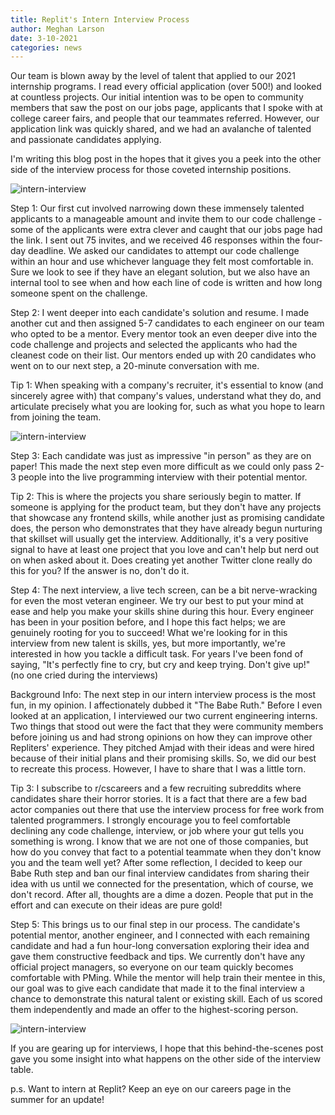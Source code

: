 ```yaml
---
title: Replit's Intern Interview Process
author: Meghan Larson
date: 3-10-2021
categories: news
---
```


Our team is blown away by the level of talent that applied to our 2021 internship programs. I read every official application (over 500!) and looked at countless projects. Our initial intention was to be open to community members that saw the post on our jobs page, applicants that I spoke with at college career fairs, and people that our teammates referred. However, our application link was quickly shared, and we had an avalanche of talented and passionate candidates applying.

I'm writing this blog post in the hopes that it gives you a peek into the other side of the interview process for those coveted internship positions.

![intern-interview](images/intern-interviews/interviews.png)

Step 1: Our first cut involved narrowing down these immensely talented applicants to a manageable amount and invite them to our code challenge - some of the applicants were extra clever and caught that our jobs page had the link. I sent out 75 invites, and we received 46 responses within the four-day deadline. We asked our candidates to attempt our code challenge within an hour and use whichever language they felt most comfortable in. Sure we look to see if they have an elegant solution, but we also have an internal tool to see when and how each line of code is written and how long someone spent on the challenge.

Step 2: I went deeper into each candidate's solution and resume. I made another cut and then assigned 5-7 candidates to each engineer on our team who opted to be a mentor. Every mentor took an even deeper dive into the code challenge and projects and selected the applicants who had the cleanest code on their list. Our mentors ended up with 20 candidates who went on to our next step, a 20-minute conversation with me.

Tip 1: When speaking with a company's recruiter, it's essential to know (and sincerely agree with) that company's values, understand what they do, and articulate precisely what you are looking for, such as what you hope to learn from joining the team.

![intern-interview](images/intern-interviews/intern%20recruiter%20screen.png)


Step 3: Each candidate was just as impressive "in person" as they are on paper! This made the next step even more difficult as we could only pass 2-3 people into the live programming interview with their potential mentor.

Tip 2: This is where the projects you share seriously begin to matter. If someone is applying for the product team, but they don't have any projects that showcase any frontend skills, while another just as promising candidate does, the person who demonstrates that they have already begun nurturing that skillset will usually get the interview. Additionally, it's a very positive signal to have at least one project that you love and can't help but nerd out on when asked about it. Does creating yet another Twitter clone really do this for you? If the answer is no, don't do it.

Step 4: The next interview, a live tech screen, can be a bit nerve-wracking for even the most veteran engineer. We try our best to put your mind at ease and help you make your skills shine during this hour. Every engineer has been in your position before, and I hope this fact helps; we are genuinely rooting for you to succeed! What we're looking for in this interview from new talent is skills, yes, but more importantly, we're interested in how you tackle a difficult task. For years I've been fond of saying, "It's perfectly fine to cry, but cry and keep trying. Don't give up!" (no one cried during the interviews)

Background Info: The next step in our intern interview process is the most fun, in my opinion. I affectionately dubbed it "The Babe Ruth." Before I even looked at an application, I interviewed our two current engineering interns. Two things that stood out were the fact that they were community members before joining us and had strong opinions on how they can improve other Repliters' experience. They pitched Amjad with their ideas and were hired because of their initial plans and their promising skills. So, we did our best to recreate this process. However, I have to share that I was a little torn.

Tip 3: I subscribe to r/cscareers and a few recruiting subreddits where candidates share their horror stories. It is a fact that there are a few bad actor companies out there that use the interview process for free work from talented programmers. I strongly encourage you to feel comfortable declining any code challenge, interview, or job where your gut tells you something is wrong. I know that we are not one of those companies, but how do you convey that fact to a potential teammate when they don't know you and the team well yet? After some reflection, I decided to keep our Babe Ruth step and ban our final interview candidates from sharing their idea with us until we connected for the presentation, which of course, we don't record. After all, thoughts are a dime a dozen. People that put in the effort and can execute on their ideas are pure gold!

Step 5: This brings us to our final step in our process. The candidate's potential mentor, another engineer, and I connected with each remaining candidate and had a fun hour-long conversation exploring their idea and gave them constructive feedback and tips. We currently don't have any official project managers, so everyone on our team quickly becomes comfortable with PMing. While the mentor will help train their mentee in this, our goal was to give each candidate that made it to the final interview a chance to demonstrate this natural talent or existing skill. Each of us scored them independently and made an offer to the highest-scoring person.

![intern-interview](images/intern-interviews/intern%20presentation.png)

If you are gearing up for interviews, I hope that this behind-the-scenes post gave you some insight into what happens on the other side of the interview table.

p.s. Want to intern at Replit? Keep an eye on our careers page in the summer for an update!

